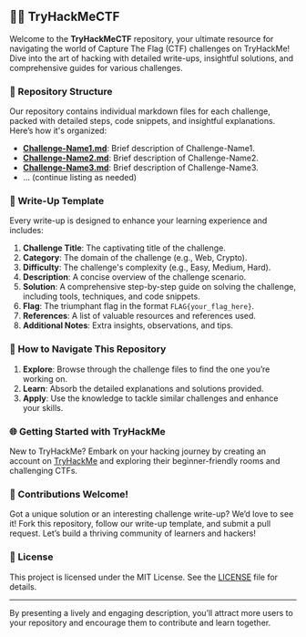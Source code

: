 ## 🕵️‍♂️ TryHackMeCTF

Welcome to the **TryHackMeCTF** repository, your ultimate resource for navigating the world of Capture The Flag (CTF) challenges on TryHackMe! Dive into the art of hacking with detailed write-ups, insightful solutions, and comprehensive guides for various challenges.

### 📂 Repository Structure

Our repository contains individual markdown files for each challenge, packed with detailed steps, code snippets, and insightful explanations. Here’s how it's organized:

- **[Challenge-Name1.md](./Challenge-Name1.md)**: Brief description of Challenge-Name1.
- **[Challenge-Name2.md](./Challenge-Name2.md)**: Brief description of Challenge-Name2.
- **[Challenge-Name3.md](./Challenge-Name3.md)**: Brief description of Challenge-Name3.
- ... (continue listing as needed)

### 📝 Write-Up Template

Every write-up is designed to enhance your learning experience and includes:

1. **Challenge Title**: The captivating title of the challenge.
2. **Category**: The domain of the challenge (e.g., Web, Crypto).
3. **Difficulty**: The challenge's complexity (e.g., Easy, Medium, Hard).
4. **Description**: A concise overview of the challenge scenario.
5. **Solution**: A comprehensive step-by-step guide on solving the challenge, including tools, techniques, and code snippets.
6. **Flag**: The triumphant flag in the format `FLAG{your_flag_here}`.
7. **References**: A list of valuable resources and references used.
8. **Additional Notes**: Extra insights, observations, and tips.

### 🚀 How to Navigate This Repository

1. **Explore**: Browse through the challenge files to find the one you’re working on.
2. **Learn**: Absorb the detailed explanations and solutions provided.
3. **Apply**: Use the knowledge to tackle similar challenges and enhance your skills.

### 🌐 Getting Started with TryHackMe

New to TryHackMe? Embark on your hacking journey by creating an account on [TryHackMe](https://tryhackme.com/) and exploring their beginner-friendly rooms and challenging CTFs.

### 🤝 Contributions Welcome!

Got a unique solution or an interesting challenge write-up? We’d love to see it! Fork this repository, follow our write-up template, and submit a pull request. Let’s build a thriving community of learners and hackers!

### 📜 License

This project is licensed under the MIT License. See the [LICENSE](LICENSE) file for details.

---

By presenting a lively and engaging description, you’ll attract more users to your repository and encourage them to contribute and learn together.
